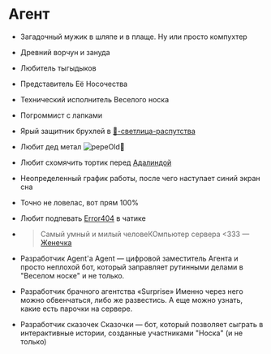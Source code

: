 # Агент

* Загадочный мужик в шляпе и в плаще. Ну или просто компухтер

* Древний ворчун и зануда

* Любитель тыгыдыков

* Представитель Её Носочества

* Технический исполнитель Веселого носка

* Погроммист с лапками

* Ярый защитник брухлей в [🔞-светлица-распутства](https://discord.com/channels/927554008263032832/928203416885399592)

* Любит дед метал ![pepeOld](https://cdn.discordapp.com/emojis/1014981209945817109.webp?size=20&quality=lossless)🤘

* Любит схомячить тортик перед [Адалиндой](./adalinda.md)

* Неопределенный график работы, после чего наступает синий экран сна

* Точно не ловелас, вот прям 100%

* Любит подпевать [Error404](./error404.md) в чатике

* > Самый умный и милый человеКОмпьютер сервера \<333
  > — [Женечка](./kfk666.md)

* Разработчик Agent'а
  Agent — цифровой заместитель Агента и просто неплохой бот, который заправляет рутинными делами в "Веселом носке" и не только.

* Разработчик брачного агентства «Surprise»
  Именно через него можно обвенчаться, либо же развестись. А еще можно узнать, какие есть парочки на сервере.

* Разработчик сказочек
  Сказочки — бот, который позволяет сыграть в интерактивные истории, созданные участниками "Носка" (и не только)

